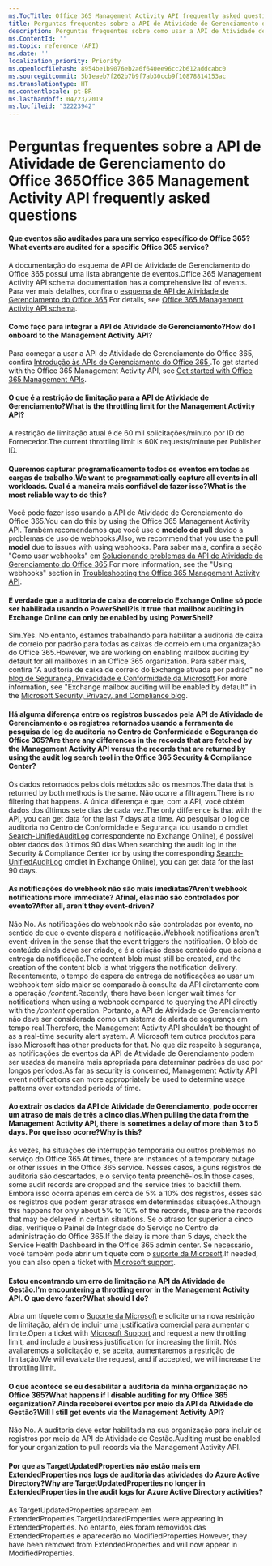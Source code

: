 ```yaml
---
ms.TocTitle: Office 365 Management Activity API frequently asked questions
title: Perguntas frequentes sobre a API de Atividade de Gerenciamento do Office 365
description: Perguntas frequentes sobre como usar a API de Atividade de Gerenciamento do Office 365
ms.ContentId: ''
ms.topic: reference (API)
ms.date: ''
localization_priority: Priority
ms.openlocfilehash: 8954be1b9076eb2a6f640ee96cc2b612addcabc0
ms.sourcegitcommit: 5b1eaeb7f262b7b9f7ab30ccb9f10878814153ac
ms.translationtype: HT
ms.contentlocale: pt-BR
ms.lasthandoff: 04/23/2019
ms.locfileid: "32223942"
---
```

# <a name="office-365-management-activity-api-frequently-asked-questions"></a><span data-ttu-id="f408e-103">Perguntas frequentes sobre a API de Atividade de Gerenciamento do Office 365</span><span class="sxs-lookup"><span data-stu-id="f408e-103">Office 365 Management Activity API frequently asked questions</span></span>

#### <a name="what-events-are-audited-for-a-specific-office-365-service"></a><span data-ttu-id="f408e-104">Que eventos são auditados para um serviço específico do Office 365?</span><span class="sxs-lookup"><span data-stu-id="f408e-104">What events are audited for a specific Office 365 service?</span></span>

<span data-ttu-id="f408e-105">A documentação do esquema de API de Atividade de Gerenciamento do Office 365 possui uma lista abrangente de eventos.</span><span class="sxs-lookup"><span data-stu-id="f408e-105">Office 365 Management Activity API schema documentation has a comprehensive list of events.</span></span> <span data-ttu-id="f408e-106">Para ver mais detalhes, confira o [esquema de API de Atividade de Gerenciamento do Office 365](office-365-management-activity-api-schema.md).</span><span class="sxs-lookup"><span data-stu-id="f408e-106">For details, see [Office 365 Management Activity API schema](office-365-management-activity-api-schema.md).</span></span>

#### <a name="how-do-i-onboard-to-the-management-activity-api"></a><span data-ttu-id="f408e-107">Como faço para integrar a API de Atividade de Gerenciamento?</span><span class="sxs-lookup"><span data-stu-id="f408e-107">How do I onboard to the Management Activity API?</span></span>

<span data-ttu-id="f408e-108">Para começar a usar a API de Atividade de Gerenciamento do Office 365, confira [ Introdução às APIs de Gerenciamento do Office 365 ](get-started-with-office-365-management-apis.md).</span><span class="sxs-lookup"><span data-stu-id="f408e-108">To get started with the Office 365 Management Activity API, see [Get started with Office 365 Management APIs](get-started-with-office-365-management-apis.md).</span></span>
 
#### <a name="what-is-the-throttling-limit-for-the--management-activity-api"></a><span data-ttu-id="f408e-109">O que é a restrição de limitação para a API de Atividade de Gerenciamento?</span><span class="sxs-lookup"><span data-stu-id="f408e-109">What is the throttling limit for the  Management Activity API?</span></span>

<span data-ttu-id="f408e-110">A restrição de limitação atual é de 60 mil solicitações/minuto por ID do Fornecedor.</span><span class="sxs-lookup"><span data-stu-id="f408e-110">The current throttling limit is 60K requests/minute per Publisher ID.</span></span> 

#### <a name="we-want-to-programmatically-capture-all-events-in-all-workloads-what-is-the-most-reliable-way-to-do-this"></a><span data-ttu-id="f408e-111">Queremos capturar programaticamente todos os eventos em todas as cargas de trabalho.</span><span class="sxs-lookup"><span data-stu-id="f408e-111">We want to programmatically capture all events in all workloads.</span></span> <span data-ttu-id="f408e-112">Qual é a maneira mais confiável de fazer isso?</span><span class="sxs-lookup"><span data-stu-id="f408e-112">What is the most reliable way to do this?</span></span>

<span data-ttu-id="f408e-113">Você pode fazer isso usando a API de Atividade de Gerenciamento do Office 365.</span><span class="sxs-lookup"><span data-stu-id="f408e-113">You can do this by using the Office 365 Management Activity API.</span></span> <span data-ttu-id="f408e-114">Também recomendamos que você use o **modelo de pull** devido a problemas de uso de webhooks.</span><span class="sxs-lookup"><span data-stu-id="f408e-114">Also, we recommend that you use the **pull model** due to issues with using webhooks.</span></span> <span data-ttu-id="f408e-115">Para saber mais, confira a seção "Como usar webhooks" em [ Solucionando problemas da API de Atividade de Gerenciamento do Office 365](troubleshooting-the-office-365-management-activity-api.md#using-webhooks).</span><span class="sxs-lookup"><span data-stu-id="f408e-115">For more information, see the "Using webhooks" section in [Troubleshooting the Office 365 Management Activity API](troubleshooting-the-office-365-management-activity-api.md#using-webhooks).</span></span>

#### <a name="is-it-true-that-mailbox-auditing-in-exchange-online-can-only-be-enabled-by-using-powershell"></a><span data-ttu-id="f408e-116">É verdade que a auditoria de caixa de correio do Exchange Online só pode ser habilitada usando o PowerShell?</span><span class="sxs-lookup"><span data-stu-id="f408e-116">Is it true that mailbox auditing in Exchange Online can only be enabled by using PowerShell?</span></span>

<span data-ttu-id="f408e-117">Sim.</span><span class="sxs-lookup"><span data-stu-id="f408e-117">Yes.</span></span> <span data-ttu-id="f408e-118">No entanto, estamos trabalhando para habilitar a auditoria de caixa de correio por padrão para todas as caixas de correio em uma organização do Office 365.</span><span class="sxs-lookup"><span data-stu-id="f408e-118">However, we are working on enabling mailbox auditing by default for all mailboxes in an Office 365 organization.</span></span> <span data-ttu-id="f408e-119">Para saber mais, confira "A auditoria de caixa de correio do Exchange ativada por padrão" no [blog de Segurança, Privacidade e Conformidade da Microsoft](https://techcommunity.microsoft.com/t5/Security-Privacy-and-Compliance/Exchange-Mailbox-Auditing-will-be-enabled-by-default/ba-p/215171).</span><span class="sxs-lookup"><span data-stu-id="f408e-119">For more information, see "Exchange mailbox auditing will be enabled by default" in the [Microsoft Security, Privacy, and Compliance blog](https://techcommunity.microsoft.com/t5/Security-Privacy-and-Compliance/Exchange-Mailbox-Auditing-will-be-enabled-by-default/ba-p/215171).</span></span>

#### <a name="are-there-any-differences-in-the-records-that-are-fetched-by-the-management-activity-api-versus-the-records-that-are-returned-by-using-the-audit-log-search-tool-in-the-office-365-security--compliance-center"></a><span data-ttu-id="f408e-120">Há alguma diferença entre os registros buscados pela API de Atividade de Gerenciamento e os registros retornados usando a ferramenta de pesquisa de log de auditoria no Centro de Conformidade e Segurança do Office 365?</span><span class="sxs-lookup"><span data-stu-id="f408e-120">Are there any differences in the records that are fetched by the Management Activity API versus the records that are returned by using the audit log search tool in the Office 365 Security & Compliance Center?</span></span>

<span data-ttu-id="f408e-121">Os dados retornados pelos dois métodos são os mesmos.</span><span class="sxs-lookup"><span data-stu-id="f408e-121">The data that is returned by both methods is the same.</span></span> <span data-ttu-id="f408e-122">Não ocorre a filtragem.</span><span class="sxs-lookup"><span data-stu-id="f408e-122">There is no filtering that happens.</span></span> <span data-ttu-id="f408e-123">A única diferença é que, com a API, você obtém dados dos últimos sete dias de cada vez.</span><span class="sxs-lookup"><span data-stu-id="f408e-123">The only difference is that with the API, you can get data for the last 7 days at a time.</span></span> <span data-ttu-id="f408e-124">Ao pesquisar o log de auditoria no Centro de Conformidade e Segurança (ou usando o cmdlet [Search-UnifiedAuditLog](https://docs.microsoft.com/powershell/module/exchange/policy-and-compliance-audit/search-unifiedauditlog) correspondente no Exchange Online), é possível obter dados dos últimos 90 dias.</span><span class="sxs-lookup"><span data-stu-id="f408e-124">When searching the audit log in the Security & Compliance Center (or by using the corresponding [Search-UnifiedAuditLog](https://docs.microsoft.com/powershell/module/exchange/policy-and-compliance-audit/search-unifiedauditlog) cmdlet in Exchange Online), you can get data for the last 90 days.</span></span> 
 
#### <a name="arent-webhook-notifications-more-immediate-after-all-arent-they-event-driven"></a><span data-ttu-id="f408e-125">As notificações do webhook não são mais imediatas?</span><span class="sxs-lookup"><span data-stu-id="f408e-125">Aren’t webhook notifications more immediate?</span></span> <span data-ttu-id="f408e-126">Afinal, elas não são controlados por evento?</span><span class="sxs-lookup"><span data-stu-id="f408e-126">After all, aren’t they event-driven?</span></span>

<span data-ttu-id="f408e-127">Não.</span><span class="sxs-lookup"><span data-stu-id="f408e-127">No.</span></span> <span data-ttu-id="f408e-128">As notificações do webhook não são controladas por evento, no sentido de que o evento dispara a notificação.</span><span class="sxs-lookup"><span data-stu-id="f408e-128">Webhook notifications aren't event-driven in the sense that the event triggers the notification.</span></span> <span data-ttu-id="f408e-129">O blob de conteúdo ainda deve ser criado, e é a criação desse conteúdo que aciona a entrega da notificação.</span><span class="sxs-lookup"><span data-stu-id="f408e-129">The content blob must still be created, and the creation of the content blob is what triggers the notification delivery.</span></span> <span data-ttu-id="f408e-130">Recentemente, o tempo de espera de entrega de notificações ao usar um webhook tem sido maior se comparado à consulta da API diretamente com a operação */content*.</span><span class="sxs-lookup"><span data-stu-id="f408e-130">Recently, there have been longer wait times for notifications when using a webhook compared to querying the API directly with the */content* operation.</span></span> <span data-ttu-id="f408e-131">Portanto, a API de Atividade de Gerenciamento não deve ser considerada como um sistema de alerta de segurança em tempo real.</span><span class="sxs-lookup"><span data-stu-id="f408e-131">Therefore, the Management Activity API shouldn’t be thought of as a real-time security alert system.</span></span> <span data-ttu-id="f408e-132">A Microsoft tem outros produtos para isso.</span><span class="sxs-lookup"><span data-stu-id="f408e-132">Microsoft has other products for that.</span></span> <span data-ttu-id="f408e-133">No que diz respeito à segurança, as notificações de eventos da API de Atividade de Gerenciamento podem ser usadas de maneira mais apropriada para determinar padrões de uso por longos períodos.</span><span class="sxs-lookup"><span data-stu-id="f408e-133">As far as security is concerned, Management Activity API event notifications can more appropriately be used to determine usage patterns over extended periods of time.</span></span>

#### <a name="when-pulling-the-data-from-the-management-activity-api-there-is-sometimes-a-delay-of-more-than-3-to-5-days-why-is-this"></a><span data-ttu-id="f408e-134">Ao extrair os dados da API de Atividade de Gerenciamento, pode ocorrer um atraso de mais de três a cinco dias.</span><span class="sxs-lookup"><span data-stu-id="f408e-134">When pulling the data from the Management Activity API, there is sometimes a delay of more than 3 to 5 days.</span></span> <span data-ttu-id="f408e-135">Por que isso ocorre?</span><span class="sxs-lookup"><span data-stu-id="f408e-135">Why is this?</span></span>

<span data-ttu-id="f408e-136">Às vezes, há situações de interrupção temporária ou outros problemas no serviço do Office 365.</span><span class="sxs-lookup"><span data-stu-id="f408e-136">At times, there are instances of a temporary outage or other issues in the Office 365 service.</span></span> <span data-ttu-id="f408e-137">Nesses casos, alguns registros de auditoria são descartados, e o serviço tenta preenchê-los.</span><span class="sxs-lookup"><span data-stu-id="f408e-137">In those cases, some audit records are dropped and the service tries to backfill them.</span></span> <span data-ttu-id="f408e-138">Embora isso ocorra apenas em cerca de 5% a 10% dos registros, esses são os registros que podem gerar atrasos em determinadas situações.</span><span class="sxs-lookup"><span data-stu-id="f408e-138">Although this happens for only about 5% to 10% of the records, these are the records that may be delayed in certain situations.</span></span> <span data-ttu-id="f408e-139">Se o atraso for superior a cinco dias, verifique o Painel de Integridade do Serviço no Centro de administração do Office 365.</span><span class="sxs-lookup"><span data-stu-id="f408e-139">If the delay is more than 5 days, check the Service Health Dashboard in the Office 365 admin center.</span></span> <span data-ttu-id="f408e-140">Se necessário, você também pode abrir um tíquete com o [suporte da Microsoft](https://support.office.com/article/contact-support-for-business-products-admin-help-32a17ca7-6fa0-4870-8a8d-e25ba4ccfd4b#ID0EAADAAA=online).</span><span class="sxs-lookup"><span data-stu-id="f408e-140">If needed, you can also open a ticket with [Microsoft support](https://support.office.com/article/contact-support-for-business-products-admin-help-32a17ca7-6fa0-4870-8a8d-e25ba4ccfd4b#ID0EAADAAA=online).</span></span>

#### <a name="im-encountering-a-throttling-error-in-the-management-activity-api-what-should-i-do"></a><span data-ttu-id="f408e-141">Estou encontrando um erro de limitação na API da Atividade de Gestão.</span><span class="sxs-lookup"><span data-stu-id="f408e-141">I'm encountering a throttling error in the Management Activity API.</span></span> <span data-ttu-id="f408e-142">O que devo fazer?</span><span class="sxs-lookup"><span data-stu-id="f408e-142">What should I do?</span></span>

<span data-ttu-id="f408e-143">Abra um tíquete com o [Suporte da Microsoft](https://support.office.com/article/contact-support-for-business-products-admin-help-32a17ca7-6fa0-4870-8a8d-e25ba4ccfd4b#ID0EAADAAA=online) e solicite uma nova restrição de limitação, além de incluir uma justificativa comercial para aumentar o limite.</span><span class="sxs-lookup"><span data-stu-id="f408e-143">Open a ticket with [Microsoft Support](https://support.office.com/article/contact-support-for-business-products-admin-help-32a17ca7-6fa0-4870-8a8d-e25ba4ccfd4b#ID0EAADAAA=online) and request a new throttling limit, and include a business justification for increasing the limit.</span></span> <span data-ttu-id="f408e-144">Nós avaliaremos a solicitação e, se aceita, aumentaremos a restrição de limitação.</span><span class="sxs-lookup"><span data-stu-id="f408e-144">We will evaluate the request, and if accepted, we will increase the throttling limit.</span></span>

#### <a name="what-happens-if-i-disable-auditing-for-my-office-365-organization-will-i-still-get-events-via-the-management-activity-api"></a><span data-ttu-id="f408e-145">O que acontece se eu desabilitar a auditoria da minha organização no Office 365?</span><span class="sxs-lookup"><span data-stu-id="f408e-145">What happens if I disable auditing for my Office 365 organization?</span></span> <span data-ttu-id="f408e-146">Ainda receberei eventos por meio da API da Atividade de Gestão?</span><span class="sxs-lookup"><span data-stu-id="f408e-146">Will I still get events via the Management Activity API?</span></span>

<span data-ttu-id="f408e-147">Não.</span><span class="sxs-lookup"><span data-stu-id="f408e-147">No.</span></span> <span data-ttu-id="f408e-148">A auditoria deve estar habilitada na sua organização para incluir os registros por meio da API de Atividade de Gestão.</span><span class="sxs-lookup"><span data-stu-id="f408e-148">Auditing must be enabled for your organization to pull records via the Management Activity API.</span></span>

#### <a name="why-are-targetupdatedproperties-no-longer-in-extendedproperties-in-the-audit-logs-for-azure-active-directory-activities"></a><span data-ttu-id="f408e-149">Por que as TargetUpdatedProperties não estão mais em ExtendedProperties nos logs de auditoria das atividades do Azure Active Directory?</span><span class="sxs-lookup"><span data-stu-id="f408e-149">Why are TargetUpdatedProperties no longer in ExtendedProperties in the audit logs for Azure Active Directory activities?</span></span>

<span data-ttu-id="f408e-150">As TargetUpdatedProperties aparecem em ExtendedProperties.</span><span class="sxs-lookup"><span data-stu-id="f408e-150">TargetUpdatedProperties were appearing in ExtendedProperties.</span></span> <span data-ttu-id="f408e-151">No entanto, eles foram removidos das ExtendedProperties e aparecerão no ModifiedProperties.</span><span class="sxs-lookup"><span data-stu-id="f408e-151">However, they have been removed from ExtendedProperties and will now appear in ModifiedProperties.</span></span>
